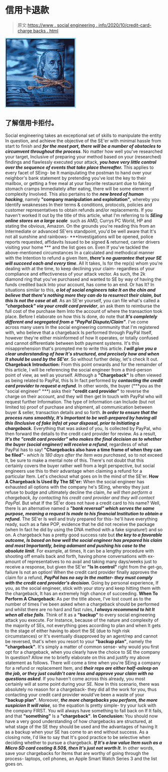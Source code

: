 # 信用卡退款

> 原文:[https://www . social engineering . info/2020/10/credit-card-charge backs . html](https://www.socialengineering.info/2020/10/credit-card-chargebacks.html)

[![](img/7853fe463036787f0831cb6837ca9785.png)](https://1.bp.blogspot.com/-1-YXrfXhjnU/X3WyfJ1kmYI/AAAAAAAAlIk/NOxdwl3Y99EnejTDnBudyBZQQIzpJVuiACLcBGAsYHQ/s1600/When%2BTo%2BPerform%2BChargebacks.%2Bwww.socialengineers.net.jpg)

## **了解信用卡拒付。**

Social engineering takes an exceptional set of skills to manipulate the entity In question, and achieve the objective of the SE'er with minimal hassle from start to finish and ***for the most part, there will be a number of obstacles to circumvent throughout the process***. No matter how well you've researched your target, Inclusive of preparing your method based on your (researched) findings and flawlessly executed your attack, ***you have very little control over the sequence of events that take place thereafter.*** This applies to every facet of SEing- be It manipulating the postman to hand over your neighbor's bank statement by pretending you've lost the key to their mailbox, or getting a free meal at your favorite restaurant due to faking stomach cramps Immediately after eating, there will be some element of complexity Involved.
  This also pertains to the ***new breed of human hacking***, namely **"company manipulation and exploitation"**, whereby you Identify weaknesses In their terms & conditions, protocols, policies and customer representatives to obtain refunds and/or replacements. If you haven't worked It out by the title of this article, what I'm referring to Is ***SEing online stores on a large scale***  such as AMD, Currys PC World, HP and stating the obvious, Amazon. On the grounds you're reading this from an Intermediate or advanced SE'ers standpoint, you'd be well aware that It's not all sunshine and rainbows- ***Investigations will be opened, police reports requested, affidavits Issued to be signed & returned, carrier drivers visiting your home *** and the list goes on.
  Even If you've tackled the above-mentioned circumstances In a calculated and methodical manner with the Intention to refund a given Item, ***there's no guarantee that your SE will succeed each and every time***. All It takes, Is for the rep(s) whom you're dealing with at the time, to keep declining your claim- regardless of your compliance and effectiveness of your attack vector. As such, the 2k diamond ring that you've purchased and wanted to SE by way of having the funds credited back Into your account, has come to an end. Or has It? In situations similar to this, ***a lot of social engineers take It on the chin and believe that there's nothing more they can do to resurrect their claim, but this Is not the case at all***.
  As an SE'er yourself, you can file what's called a ***"chargeback" via your credit card provider***, an ask them to reimburse the full cost of the purchase Item Into the account of where the transaction took place. Before I elaborate on how this Is done, do note that ***It's completely different and segregated from a "PayPal Dispute/Claim"***. I've come across many users In the social engineering community that I'm registered with, who believe that a chargeback Is performed through PayPal Itself, however they're either misinformed of how It operates, or totally confused and cannot differentiate between both payment systems. It's this misapprehension that's prompted me to write this article. ***I will give you a clear understanding of how It's structured, and precisely how and when It should be used by the SE'er***. So without further delay, let's check It out.
  **Chargeback Introduction:**
  From this point onwards and for the remainder of this article, I will be referencing the social engineer from a third-person point of view, as well as yourself. Although a **"Chargeback"** Is often viewed as being related to PayPal, this Is In fact performed by ***contacting the credit card provider to request a refund***. In other words, the buyer (***you as the "social engineer" ***) asks their **"credit card provider"** to reverse the charge on their account, and they will then get In touch with PayPal who will request further Information. The type of Information can Include (but not limited to) proof of purchase and shipment, all communication between buyer & seller, transaction details and so forth. ***In order to ensure that the process runs smoothly, It's Important to be well-prepared by having all this (Inclusive of fake Info) at your disposal, prior to Initiating a chargeback.***
  Everything that was asked of you, Is collected by PayPal, who then forward the details to the credit card provider for review. As a result, ***It's the "credit card provider" who makes the final decision as to whether the buyer (social engineer) will receive a refund***, regardless of what PayPal has to say! **"Chargebacks also have a time frame of when they can be filed"**- *which Is 180 days after the Item was purchased*, so to not exceed It, be sure to make a mental note of this. There's not doubt that this certainly covers the buyer rather well from a legit perspective, but social engineers use this to their advantage when claiming a refund for a particular Item. Let's checkout what goes on In the mind of the SE'er.
  **How A Chargeback Is Used By The SE'er:**
  When the social engineer has exhausted all options with the company he's SEing, whereby they just refuse to budge and ultimately decline the claim, *he will then perform a chargeback, by contacting his credit card provider and they will contact PayPal*. But what If the SE'er does not have a credit card to his name? Well, there Is an alternative named a ***"bank reversal" which serves the same purpose, meaning a request Is made to his financial Institution to obtain a refund.*** The SE'er Is well and truly prepared for this- he'll have everything ready, such as a fake POP, evidence that he did not receive the package (when In fact he did by using the DNA method with a fake signature!) and so on.
  A chargeback has a pretty good success rate but ***the key to a favorable outcome, Is based on how well the social engineer has prepared his claim and most Importantly, being adamant and pushing his case to the absolute limit***. For example, at times, It can be a lengthy procedure with shooting off emails back and forth, having phone conversations with ex-amount of representatives to no avail and taking many days/weeks just to receive a response, but given the SE'er **"Is In control"** right from the get-go, failure Is not an option! When the credit card provider finally approves the claim for a refund, ***PayPal has no say In the matter- they must comply with the credit card provider's decision***. Going by personal experience, If you, as the social engineer, stick with your story and keep hitting them with the chargeback, It has an extremely high chance of succeeding.
  **When To Perform A Chargeback:**
  As per the title above, I've lost count as to the number of times I've been asked when a chargeback should be performed and whilst there are no hard and fast rules, ***I always recommend to hit It when all else fails***. Think of It as a **"backup"** to every social engineering attack you execute. For Instance, because of the nature and complexity of the majority of SEs, not everything goes according to plan and when It gets to the stage of either having to abort the SE (due to high risk circumstances) or It's eventually disapproved by an agent/rep and cannot be reversed, that's when you resort to your **"backup plan"**, namely the **"chargeback"**. It's simply a matter of common sense- why would you first opt for a chargeback, when you clearly have the choice to SE the company In question?
  Allow me to briefly elaborate on this and justify my above statement as follows. There will come a time when you're SEing a company for a refund or replacement Item, and ***their reps are either half-asleep on the job, or they just couldn't care less and approve your claim with no questions asked***. If you haven't come across this already, you most certainly will at some point during your SE. Now In this scenario, there was absolutely no reason for a chargeback- they did all the work for you, thus contacting your credit card provider would've been a waste of your **"backup plan"**. Moreover, ***the more chargebacks you perform, the more suspicion It will raise***, so the equation Is pretty simple- try your luck with the company FIRST. You will always have something to fall back on If It fails, and that **"something"** Is a **"chargeback"**.
  **In Conclusion:**
  You should now have a very good understanding of how chargebacks are structured, at what stage of the SE they should be used and the advantages of having It as a backup when your SE has come to an end without success. As a closing note, I'd like to say that It's good practice to be selective when deciding whether to pursue a chargeback. ***If It's a low value Item such as a Micro SD card costing 8.50$, then It's just not worth It***. In other words, save your chargebacks for Items that are worthy of going through the process- laptops, cell phones, an Apple Smart Watch Series 3 and the list goes on.